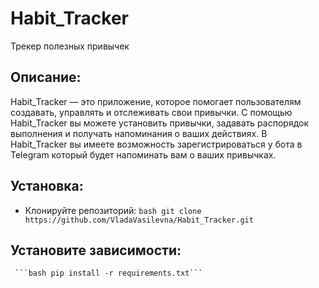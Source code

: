 # Habit_Tracker
Трекер полезных привычек

## Описание:
Habit_Tracker — это приложение, которое помогает пользователям создавать, управлять и отслеживать свои привычки. С помощью Habit_Tracker вы можете установить привычки, задавать распорядок выполнения и получать напоминания о ваших действиях. В Habit_Tracker вы имеете возможность зарегистрироваться у бота в Telegram который будет напоминать вам о ваших привычках.

## Установка:
- Клонируйте репозиторий:
     ```bash git clone https://github.com/VladaVasilevna/Habit_Tracker.git```
## Установите зависимости:
     ```bash pip install -r requirements.txt```
